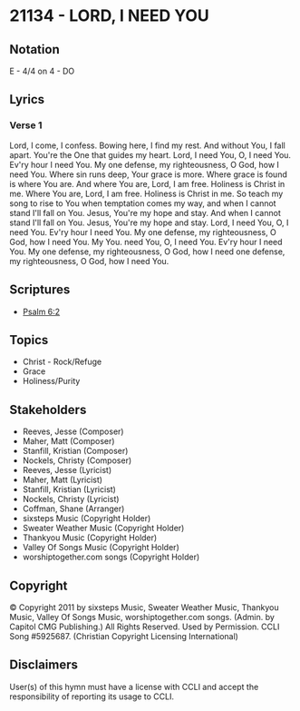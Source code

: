 # 21134 - LORD, I NEED YOU

## Notation

E - 4/4 on 4 - DO

## Lyrics

### Verse 1

Lord, I come, I confess. Bowing here, I find my rest. And without You, I fall apart. You're the One that guides my heart. Lord, I need You, O, I need You. Ev'ry hour I need You. My one defense, my righteousness, O God, how I need You. Where sin runs deep, Your grace is more. Where grace is found is where You are. And where You are, Lord, I am free. Holiness is Christ in me. Where You are, Lord, I am free. Holiness is Christ in me. So teach my song to rise to You when temptation comes my way, and when I cannot stand I'll fall on You. Jesus, You're my hope and stay. And when I cannot stand I'll fall on You. Jesus, You're my hope and stay. Lord, I need You, O, I need You. Ev'ry hour I need You. My one defense, my righteousness, O God, how I need You. My You. need You, O, I need You. Ev'ry hour I need You. My one defense, my righteousness, O God, how I need one defense, my righteousness, O God, how I need You.


## Scriptures

- [Psalm 6:2](https://www.biblegateway.com/passage/?search=Psalm%206%3A2)

## Topics

- Christ - Rock/Refuge
- Grace
- Holiness/Purity

## Stakeholders

- Reeves, Jesse (Composer)
- Maher, Matt (Composer)
- Stanfill, Kristian (Composer)
- Nockels, Christy (Composer)
- Reeves, Jesse (Lyricist)
- Maher, Matt (Lyricist)
- Stanfill, Kristian (Lyricist)
- Nockels, Christy (Lyricist)
- Coffman, Shane (Arranger)
- sixsteps Music (Copyright Holder)
- Sweater Weather Music (Copyright Holder)
- Thankyou Music (Copyright Holder)
- Valley Of Songs Music (Copyright Holder)
- worshiptogether.com songs (Copyright Holder)

## Copyright

© Copyright 2011 by sixsteps Music, Sweater Weather Music, Thankyou Music, Valley Of Songs Music, worshiptogether.com songs. (Admin. by Capitol CMG Publishing.)  All Rights Reserved. Used by Permission. CCLI Song #5925687.
(Christian Copyright Licensing International)

## Disclaimers

User(s) of this hymn must have a license with CCLI and accept the responsibility of reporting its usage to CCLI.

